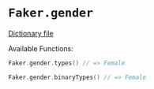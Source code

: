 # `Faker.gender`

[Dictionary file](../src/main/resources/locales/en/gender.yml)

Available Functions:  
```kotlin
Faker.gender.types() // => Female

Faker.gender.binaryTypes() // => Female
```
